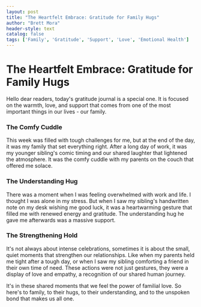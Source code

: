 ```yaml
---
layout: post
title: "The Heartfelt Embrace: Gratitude for Family Hugs"
author: "Brett Mora"
header-style: text
catalog: false
tags: ['Family', 'Gratitude', 'Support', 'Love', 'Emotional Health']
---
```


# The Heartfelt Embrace: Gratitude for Family Hugs  

Hello dear readers, today's gratitude journal is a special one. It is focused on the warmth, love, and support that comes from one of the most important things in our lives - our family.  

### The Comfy Cuddle  

This week was filled with tough challenges for me, but at the end of the day, it was my family that set everything right. After a long day of work, it was my younger sibling's comic timing and our shared laughter that lightened the atmosphere. It was the comfy cuddle with my parents on the couch that offered me solace.  

### The Understanding Hug  

There was a moment when I was feeling overwhelmed with work and life. I thought I was alone in my stress. But when I saw my sibling's handwritten note on my desk wishing me good luck, it was a heartwarming gesture that filled me with renewed energy and gratitude. The understanding hug he gave me afterwards was a massive support.  

### The Strengthening Hold  

It's not always about intense celebrations, sometimes it is about the small, quiet moments that strengthen our relationships. Like when my parents held me tight after a tough day, or when I saw my sibling comforting a friend in their own time of need. These actions were not just gestures, they were a display of love and empathy, a recognition of our shared human journey.  

It's in these shared moments that we feel the power of familial love. So here's to family, to their hugs, to their understanding, and to the unspoken bond that makes us all one.  
